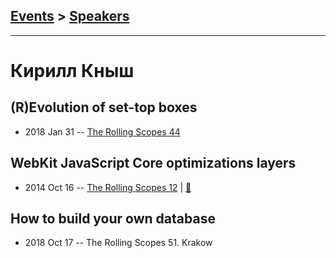 ## [Events](../README.md) > [Speakers](../speakers.md)
---

# Кирилл Кныш

## (R)Evolution of set-top boxes
- 2018 Jan 31 -- [The Rolling Scopes 44](https://www.youtube.com/watch?v=cyfg-S-yCUk)    
## WebKit JavaScript Core optimizations layers
- 2014 Oct 16 -- [The Rolling Scopes 12](https://www.youtube.com/watch?v=xALTXSE8GQA)  | [:notebook:](http://goo.gl/guASWu)  
## How to build your own database
- 2018 Oct 17 -- The Rolling Scopes 51. Krakow    
